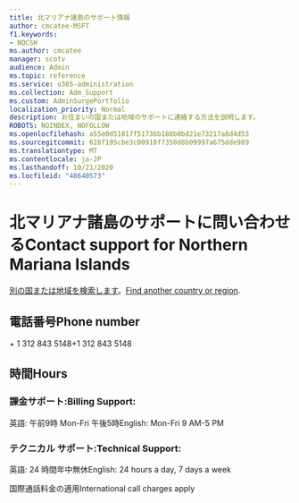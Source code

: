 ```yaml
---
title: 北マリアナ諸島のサポート情報
author: cmcatee-MSFT
f1.keywords:
- NOCSH
ms.author: cmcatee
manager: scotv
audience: Admin
ms.topic: reference
ms.service: o365-administration
ms.collection: Adm_Support
ms.custom: AdminSurgePortfolio
localization_priority: Normal
description: お住まいの国または地域のサポートに連絡する方法を説明します。
ROBOTS: NOINDEX, NOFOLLOW
ms.openlocfilehash: a55e0d51817f51736b188b0bd21e73217a8d4d53
ms.sourcegitcommit: 628f195cbe3c00910f7350d8b09997a675dde989
ms.translationtype: MT
ms.contentlocale: ja-JP
ms.lasthandoff: 10/21/2020
ms.locfileid: "48640573"
---
```

# <a name="contact-support-for-northern-mariana-islands"></a><span data-ttu-id="da960-103">北マリアナ諸島のサポートに問い合わせる</span><span class="sxs-lookup"><span data-stu-id="da960-103">Contact support for Northern Mariana Islands</span></span>

<span data-ttu-id="da960-104">[別の国または地域を検索します](../contact-support-for-business-products.md)。</span><span class="sxs-lookup"><span data-stu-id="da960-104">[Find another country or region](../contact-support-for-business-products.md).</span></span>

## <a name="phone-number"></a><span data-ttu-id="da960-105">電話番号</span><span class="sxs-lookup"><span data-stu-id="da960-105">Phone number</span></span>
<span data-ttu-id="da960-106">+ 1 312 843 5148</span><span class="sxs-lookup"><span data-stu-id="da960-106">+1 312 843 5148</span></span>

## <a name="hours"></a><span data-ttu-id="da960-107">時間</span><span class="sxs-lookup"><span data-stu-id="da960-107">Hours</span></span>
### <a name="billing-support"></a><span data-ttu-id="da960-108">課金サポート:</span><span class="sxs-lookup"><span data-stu-id="da960-108">Billing Support:</span></span>

<span data-ttu-id="da960-109">英語: 午前9時 Mon-Fri 午後5時</span><span class="sxs-lookup"><span data-stu-id="da960-109">English: Mon-Fri 9 AM-5 PM</span></span>

### <a name="technical-support"></a><span data-ttu-id="da960-110">テクニカル サポート:</span><span class="sxs-lookup"><span data-stu-id="da960-110">Technical Support:</span></span>

<span data-ttu-id="da960-111">英語: 24 時間年中無休</span><span class="sxs-lookup"><span data-stu-id="da960-111">English: 24 hours a day, 7 days a week</span></span>

<span data-ttu-id="da960-112">国際通話料金の適用</span><span class="sxs-lookup"><span data-stu-id="da960-112">International call charges apply</span></span>

